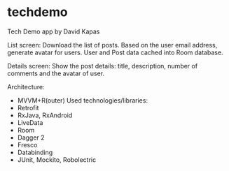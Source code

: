 # techdemo

Tech Demo app by David Kapas

List screen:
Download the list of posts. Based on the user email address, generate avatar for users. 
User and Post data cached into Room database. 

Details screen: 
Show the post details: title, description, number of comments and the avatar of user. 

Architecture:
- MVVM+R(outer)
Used technologies/libraries:
- Retrofit
- RxJava, RxAndroid
- LiveData
- Room
- Dagger 2
- Fresco
- Databinding
- JUnit, Mockito, Robolectric
